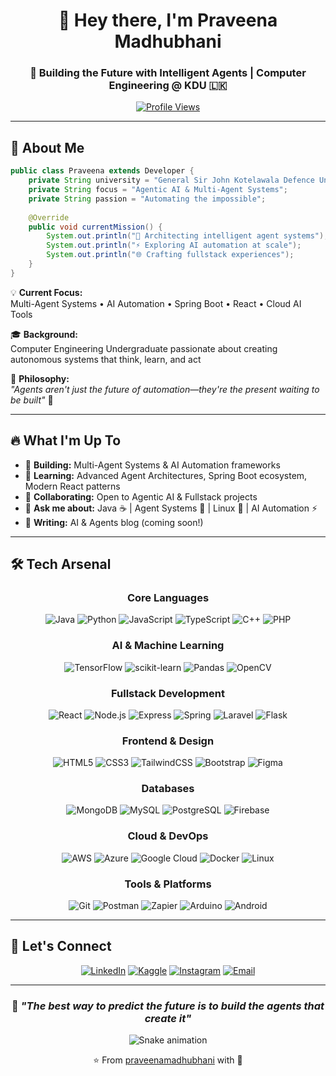 <div align="center">
  
# 👋 Hey there, I'm Praveena Madhubhani

### 🤖 Building the Future with Intelligent Agents | Computer Engineering @ KDU 🇱🇰

[![Profile Views](https://komarev.com/ghpvc/?username=praveenamadhubhani&label=Profile%20views&color=blueviolet&style=for-the-badge)](https://github.com/praveenamadhubhani)

</div>

---

## 🚀 About Me

```java
public class Praveena extends Developer {
    private String university = "General Sir John Kotelawala Defence University";
    private String focus = "Agentic AI & Multi-Agent Systems";
    private String passion = "Automating the impossible";
    
    @Override
    public void currentMission() {
        System.out.println("🎯 Architecting intelligent agent systems");
        System.out.println("⚡ Exploring AI automation at scale");
        System.out.println("🌐 Crafting fullstack experiences");
    }
}
```

💡 **Current Focus:**  
Multi-Agent Systems • AI Automation • Spring Boot • React • Cloud AI Tools

🎓 **Background:**  
Computer Engineering Undergraduate passionate about creating autonomous systems that think, learn, and act

🌱 **Philosophy:**  
*"Agents aren't just the future of automation—they're the present waiting to be built"* 🚀

---

## 🔥 What I'm Up To

- 🤖 **Building:** Multi-Agent Systems & AI Automation frameworks
- 🎯 **Learning:** Advanced Agent Architectures, Spring Boot ecosystem, Modern React patterns
- 🤝 **Collaborating:** Open to Agentic AI & Fullstack projects
- 💬 **Ask me about:** Java ☕ | Agent Systems 🤖 | Linux 🐧 | AI Automation ⚡
- 📝 **Writing:** AI & Agents blog (coming soon!)

---

## 🛠️ Tech Arsenal

<div align="center">

### Core Languages
![Java](https://img.shields.io/badge/Java-ED8B00?style=for-the-badge&logo=openjdk&logoColor=white)
![Python](https://img.shields.io/badge/Python-3776AB?style=for-the-badge&logo=python&logoColor=white)
![JavaScript](https://img.shields.io/badge/JavaScript-F7DF1E?style=for-the-badge&logo=javascript&logoColor=black)
![TypeScript](https://img.shields.io/badge/TypeScript-007ACC?style=for-the-badge&logo=typescript&logoColor=white)
![C++](https://img.shields.io/badge/C++-00599C?style=for-the-badge&logo=cplusplus&logoColor=white)
![PHP](https://img.shields.io/badge/PHP-777BB4?style=for-the-badge&logo=php&logoColor=white)

### AI & Machine Learning
![TensorFlow](https://img.shields.io/badge/TensorFlow-FF6F00?style=for-the-badge&logo=tensorflow&logoColor=white)
![scikit-learn](https://img.shields.io/badge/scikit--learn-F7931E?style=for-the-badge&logo=scikit-learn&logoColor=white)
![Pandas](https://img.shields.io/badge/Pandas-150458?style=for-the-badge&logo=pandas&logoColor=white)
![OpenCV](https://img.shields.io/badge/OpenCV-5C3EE8?style=for-the-badge&logo=opencv&logoColor=white)

### Fullstack Development
![React](https://img.shields.io/badge/React-20232A?style=for-the-badge&logo=react&logoColor=61DAFB)
![Node.js](https://img.shields.io/badge/Node.js-339933?style=for-the-badge&logo=nodedotjs&logoColor=white)
![Express](https://img.shields.io/badge/Express-000000?style=for-the-badge&logo=express&logoColor=white)
![Spring](https://img.shields.io/badge/Spring-6DB33F?style=for-the-badge&logo=spring&logoColor=white)
![Laravel](https://img.shields.io/badge/Laravel-FF2D20?style=for-the-badge&logo=laravel&logoColor=white)
![Flask](https://img.shields.io/badge/Flask-000000?style=for-the-badge&logo=flask&logoColor=white)

### Frontend & Design
![HTML5](https://img.shields.io/badge/HTML5-E34F26?style=for-the-badge&logo=html5&logoColor=white)
![CSS3](https://img.shields.io/badge/CSS3-1572B6?style=for-the-badge&logo=css3&logoColor=white)
![TailwindCSS](https://img.shields.io/badge/Tailwind-38B2AC?style=for-the-badge&logo=tailwind-css&logoColor=white)
![Bootstrap](https://img.shields.io/badge/Bootstrap-7952B3?style=for-the-badge&logo=bootstrap&logoColor=white)
![Figma](https://img.shields.io/badge/Figma-F24E1E?style=for-the-badge&logo=figma&logoColor=white)

### Databases
![MongoDB](https://img.shields.io/badge/MongoDB-47A248?style=for-the-badge&logo=mongodb&logoColor=white)
![MySQL](https://img.shields.io/badge/MySQL-4479A1?style=for-the-badge&logo=mysql&logoColor=white)
![PostgreSQL](https://img.shields.io/badge/PostgreSQL-316192?style=for-the-badge&logo=postgresql&logoColor=white)
![Firebase](https://img.shields.io/badge/Firebase-FFCA28?style=for-the-badge&logo=firebase&logoColor=black)

### Cloud & DevOps
![AWS](https://img.shields.io/badge/AWS-232F3E?style=for-the-badge&logo=amazon-aws&logoColor=white)
![Azure](https://img.shields.io/badge/Azure-0078D4?style=for-the-badge&logo=microsoft-azure&logoColor=white)
![Google Cloud](https://img.shields.io/badge/GCP-4285F4?style=for-the-badge&logo=google-cloud&logoColor=white)
![Docker](https://img.shields.io/badge/Docker-2496ED?style=for-the-badge&logo=docker&logoColor=white)
![Linux](https://img.shields.io/badge/Linux-FCC624?style=for-the-badge&logo=linux&logoColor=black)

### Tools & Platforms
![Git](https://img.shields.io/badge/Git-F05032?style=for-the-badge&logo=git&logoColor=white)
![Postman](https://img.shields.io/badge/Postman-FF6C37?style=for-the-badge&logo=postman&logoColor=white)
![Zapier](https://img.shields.io/badge/Zapier-FF4A00?style=for-the-badge&logo=zapier&logoColor=white)
![Arduino](https://img.shields.io/badge/Arduino-00979D?style=for-the-badge&logo=arduino&logoColor=white)
![Android](https://img.shields.io/badge/Android-3DDC84?style=for-the-badge&logo=android&logoColor=white)

</div>

---

## 🤝 Let's Connect

<div align="center">

[![LinkedIn](https://img.shields.io/badge/LinkedIn-0077B5?style=for-the-badge&logo=linkedin&logoColor=white)](https://linkedin.com/in/praveena-madhubhani)
[![Kaggle](https://img.shields.io/badge/Kaggle-20BEFF?style=for-the-badge&logo=kaggle&logoColor=white)](https://kaggle.com/praveena-madhubhani)
[![Instagram](https://img.shields.io/badge/Instagram-E4405F?style=for-the-badge&logo=instagram&logoColor=white)](https://instagram.com/praveena-madhubhani)
[![Email](https://img.shields.io/badge/Email-D14836?style=for-the-badge&logo=gmail&logoColor=white)](mailto:praveenamadubani1234@gmail.com)

</div>

---

<div align="center">
  
### 💭 *"The best way to predict the future is to build the agents that create it"*

![Snake animation](https://github.com/praveenamadhubhani/praveenamadhubhani/blob/output/github-contribution-grid-snake.svg)

⭐️ From [praveenamadhubhani](https://github.com/praveenamadhubhani) with 🤖

</div>
